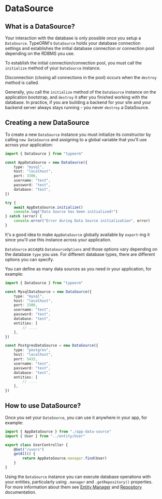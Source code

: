 # DataSource

## What is a DataSource?

Your interaction with the database is only possible once you setup a `DataSource`.
TypeORM's `DataSource` holds your database connection settings and
establishes the initial database connection or connection pool depending on the RDBMS you use.

To establish the initial connection/connection pool, you must call the `initialize` method of your `DataSource` instance.

Disconnection (closing all connections in the pool) occurs when the `destroy` method is called.

Generally, you call the `initialize` method of the `DataSource` instance on the application bootstrap,
and `destroy` it after you finished working with the database.
In practice, if you are building a backend for your site and your backend server always stays running -
you never `destroy` a DataSource.

## Creating a new DataSource

To create a new `DataSource` instance you must initialize its constructor by calling `new DataSource`
and assigning to a global variable that you'll use across your application:

```typescript
import { DataSource } from "typeorm"

const AppDataSource = new DataSource({
    type: "mysql",
    host: "localhost",
    port: 3306,
    username: "test",
    password: "test",
    database: "test",
})

try {
    await AppDataSource.initialize()
    console.log("Data Source has been initialized!")
} catch (error) {
    console.error("Error during Data Source initialization", error)
}
```

It's a good idea to make `AppDataSource` globally available by `export`-ing it since you'll use this instance across your application.

`DataSource` accepts `DataSourceOptions` and those options vary depending on the database `type` you use.
For different database types, there are different options you can specify.

You can define as many data sources as you need in your application, for example:

```typescript
import { DataSource } from "typeorm"

const MysqlDataSource = new DataSource({
    type: "mysql",
    host: "localhost",
    port: 3306,
    username: "test",
    password: "test",
    database: "test",
    entities: [
        // ....
    ],
})

const PostgresDataSource = new DataSource({
    type: "postgres",
    host: "localhost",
    port: 5432,
    username: "test",
    password: "test",
    database: "test",
    entities: [
        // ....
    ],
})
```

## How to use DataSource?

Once you set your `DataSource`, you can use it anywhere in your app, for example:

```typescript
import { AppDataSource } from "./app-data-source"
import { User } from "../entity/User"

export class UserController {
    @Get("/users")
    getAll() {
        return AppDataSource.manager.find(User)
    }
}
```

Using the `DataSource` instance you can execute database operations with your entities,
particularly using `.manager` and `.getRepository()` properties.
For more information about them see [Entity Manager](../working-with-entity-manager/1-working-with-entity-manager.md) and [Repository](../working-with-entity-manager/2-working-with-repository.md) documentation.
